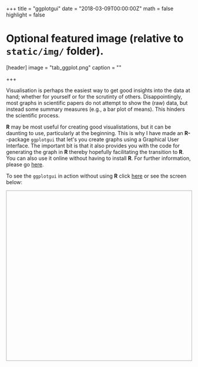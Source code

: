+++
title = "ggplotgui"
date = "2018-03-09T00:00:00Z"
math = false
highlight = false

# Optional featured image (relative to `static/img/` folder).
[header]
image = "tab_ggplot.png"
caption = ""

+++

Visualisation is perhaps the easiest way to get good insights into the data at hand; whether for yourself or for the scrutinty of others. Disappointingly, most graphs in scientific papers do not attempt to show the (raw) data, but instead some summary measures (e.g., a bar plot of means). This hinders the scientific process. 

**R** may be most useful for creating good visualistations, but it can be daunting to use, particularly at the beginning. This is why I have made an **R-**-package `ggplotgui` that let's you create graphs using a Graphical User Interface. The important bit is that it also provides you with the code for generating the graph in **R** thereby hopefully facilitating the transition to **R**.  You can also use it online without having to install **R**. For further information, please go [here](https://github.com/gertstulp/ggplotgui).

To see the `ggplotgui` in action without using **R** click [here](https://site.shinyserver.dck.gmw.rug.nl/ggplotgui/) or see the screen below:

<iframe src="//https://site.shinyserver.dck.gmw.rug.nl/ggplotgui/" style="border: 1px solid #AAA; width: 100%; height:460px">
  <p>Your browser does not support iframes.</p>
</iframe>
